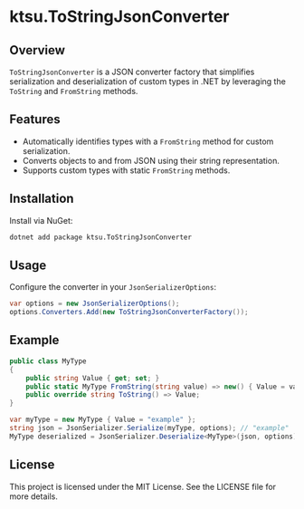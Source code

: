 # ktsu.ToStringJsonConverter

## Overview
`ToStringJsonConverter` is a JSON converter factory that simplifies serialization and deserialization of custom types in .NET by leveraging the `ToString` and `FromString` methods.

## Features
- Automatically identifies types with a `FromString` method for custom serialization.
- Converts objects to and from JSON using their string representation.
- Supports custom types with static `FromString` methods.

## Installation
Install via NuGet:
```sh
dotnet add package ktsu.ToStringJsonConverter
```

## Usage
Configure the converter in your `JsonSerializerOptions`:
```csharp
var options = new JsonSerializerOptions();
options.Converters.Add(new ToStringJsonConverterFactory());
```

## Example
```csharp
public class MyType
{
    public string Value { get; set; }
    public static MyType FromString(string value) => new() { Value = value };
    public override string ToString() => Value;
}

var myType = new MyType { Value = "example" };
string json = JsonSerializer.Serialize(myType, options); // "example"
MyType deserialized = JsonSerializer.Deserialize<MyType>(json, options);
```

## License
This project is licensed under the MIT License. See the LICENSE file for more details.
